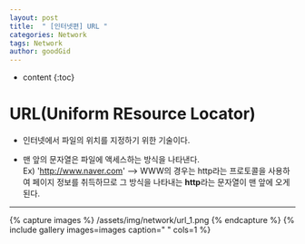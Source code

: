 ```yaml
---
layout: post
title:  " [인터넷편] URL "
categories: Network
tags: Network
author: goodGid
---
```

* content
{:toc}


# URL(Uniform REsource Locator)

* 인터넷에서 파일의 위치를 지정하기 위한 기술이다.

* 맨 앞의 문자열은 파일에 액세스하는 방식을 나타낸다. <br> Ex) 'http://www.naver.com' --> WWW의 경우는 http라는 프로토콜을 사용하여 페이지 정보를 취득하므로 그 방식을 나타내는 <b>http</b>라는 문자열이 맨 앞에 오게 된다.


---

{% capture images %}
    /assets/img/network/url_1.png
{% endcapture %}
{% include gallery images=images caption=" " cols=1 %}

